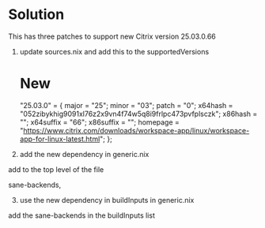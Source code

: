 # Solution

This has three patches to support new Citrix version 25.03.0.66

1. update sources.nix and add this to the supportedVersions

    # New
    "25.03.0" = {
      major = "25";
      minor = "03";
      patch = "0";
      x64hash = "052zibykhig9091xl76z2x9vn4f74w5q8i9frlpc473pvfplsczk";
      x86hash = "";
      x64suffix = "66";
      x86suffix = "";
      homepage = "https://www.citrix.com/downloads/workspace-app/linux/workspace-app-for-linux-latest.html";
    };

2. add the new dependency in generic.nix

add to the top level of the file

  sane-backends,

3. use the new dependency in buildInputs in generic.nix

add the sane-backends in the buildInputs list
